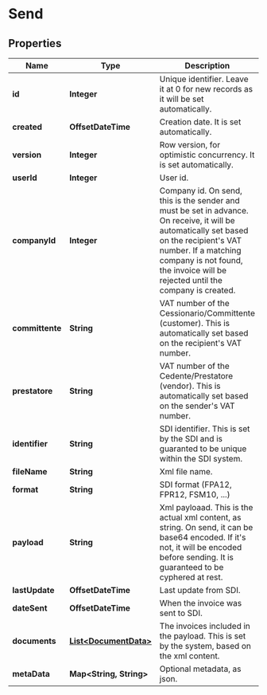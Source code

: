 

# Send


## Properties

| Name | Type | Description | Notes |
|------------ | ------------- | ------------- | -------------|
|**id** | **Integer** | Unique identifier. Leave it at 0 for new records as it will be set automatically. |  [optional] |
|**created** | **OffsetDateTime** | Creation date. It is set automatically. |  [optional] |
|**version** | **Integer** | Row version, for optimistic concurrency. It is set automatically. |  [optional] |
|**userId** | **Integer** | User id. |  [optional] |
|**companyId** | **Integer** | Company id. On send, this is the sender and must be set in advance. On receive, it will be  automatically set based on the recipient&#39;s VAT number. If a matching company is not found, the invoice will be rejected until the company is created. |  [optional] |
|**committente** | **String** | VAT number of the Cessionario/Committente (customer). This is automatically set based on the recipient&#39;s VAT number. |  [optional] |
|**prestatore** | **String** | VAT number of the Cedente/Prestatore (vendor). This is automatically set based on the sender&#39;s VAT number. |  [optional] |
|**identifier** | **String** | SDI identifier. This is set by the SDI and is guaranted to be unique within the SDI system. |  [optional] |
|**fileName** | **String** | Xml file name. |  [optional] |
|**format** | **String** | SDI format (FPA12, FPR12, FSM10, ...) |  [optional] |
|**payload** | **String** | Xml payloaad. This is the actual xml content, as string. On send, it can be base64 encoded. If it&#39;s not, it will be encoded before sending. It is guaranteed to be cyphered at rest. |  [optional] |
|**lastUpdate** | **OffsetDateTime** | Last update from SDI. |  [optional] |
|**dateSent** | **OffsetDateTime** | When the invoice was sent to SDI. |  [optional] |
|**documents** | [**List&lt;DocumentData&gt;**](DocumentData.md) | The invoices included in the payload. This is set by the system, based on the xml content. |  [optional] |
|**metaData** | **Map&lt;String, String&gt;** | Optional metadata, as json. |  [optional] |



